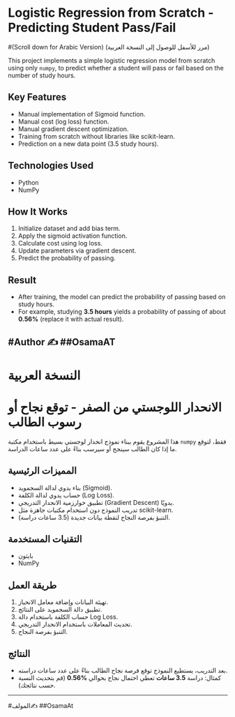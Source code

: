 # Logistic Regression from Scratch - Predicting Student Pass/Fail 
#(Scroll down for Arabic Version) (مرر للأسفل للوصول إلى النسخة العربية)



This project implements a simple logistic regression model from scratch using only `numpy`, to predict whether a student will pass or fail based on the number of study hours.

## Key Features
- Manual implementation of Sigmoid function.
- Manual cost (log loss) function.
- Manual gradient descent optimization.
- Training from scratch without libraries like scikit-learn.
- Prediction on a new data point (3.5 study hours).

## Technologies Used
- Python
- NumPy

## How It Works
1. Initialize dataset and add bias term.
2. Apply the sigmoid activation function.
3. Calculate cost using log loss.
4. Update parameters via gradient descent.
5. Predict the probability of passing.

## Result
- After training, the model can predict the probability of passing based on study hours.
- For example, studying **3.5 hours** yields a probability of passing of about **0.56%** (replace it with actual result).

#Author ✍️
##OsamaAT
---------------------------------------------------------------------------------------------------------------------------------------------------------------------------------------------------------------


# النسخة العربية

# الانحدار اللوجستي من الصفر - توقع نجاح أو رسوب الطالب

هذا المشروع يقوم ببناء نموذج انحدار لوجستي بسيط باستخدام مكتبة `numpy` فقط، لتوقع ما إذا كان الطالب سينجح أو سيرسب بناءً على عدد ساعات الدراسة.

## المميزات الرئيسية
- بناء يدوي لدالة السجمويد (Sigmoid).
- حساب يدوي لدالة الكلفة (Log Loss).
- تطبيق خوارزمية الانحدار التدريجي (Gradient Descent) يدويًا.
- تدريب النموذج دون استخدام مكتبات جاهزة مثل scikit-learn.
- التنبؤ بفرصة النجاح لنقطة بيانات جديدة (3.5 ساعات دراسة).

## التقنيات المستخدمة
- بايثون
- NumPy

## طريقة العمل
1. تهيئة البيانات وإضافة معامل الانحياز.
2. تطبيق دالة السجمويد على النتائج.
3. حساب الكلفة باستخدام دالة Log Loss.
4. تحديث المعاملات باستخدام الانحدار التدريجي.
5. التنبؤ بفرصة النجاح.

## النتائج
- بعد التدريب، يستطيع النموذج توقع فرصة نجاح الطالب بناءً على عدد ساعات دراسته.
- كمثال: دراسة **3.5 ساعات** تعطي احتمال نجاح بحوالي **%0.56** (قم بتحديث النسبة حسب نتائجك).

---
#المولف✍️
##OsamaAt

